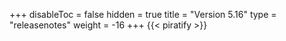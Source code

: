 +++
disableToc = false
hidden = true
title = "Version 5.16"
type = "releasenotes"
weight = -16
+++
{{< piratify >}}
